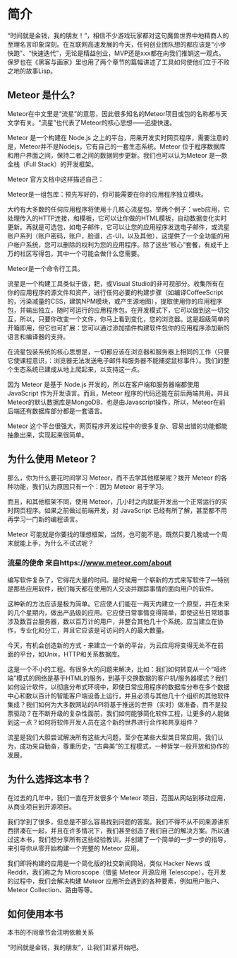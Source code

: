 # 简介

“时间就是金钱，我的朋友！”，相信不少游戏玩家都对这句魔兽世界中地精商人的至理名言印象深刻。在互联网高速发展的今天，任何创业团队想的都应该是“小步快跑”、“快速迭代”，无论是精益创业，MVP还是xxx都在向我们推销这一观点。保罗也在《黑客与画家》里也用了两个章节的篇幅讲述了工具如何使他们立于不败之地的故事Lisp。

## Meteor 是什么?

Meteor在中文里是“流星”的意思，因此很多知名的Meteor项目或包的名称都与天文学有关。“流星”也代表了Meteor的核心思想——迅捷快速。

Meteor 是一个构建在 Node.js 之上的平台，用来开发实时网页程序，需要注意的是，Meteor并不是Nodejs，它有自己的一套生态系统。Meteor 位于程序数据库和用户界面之间，保持二者之间的数据同步更新。我们也可以认为Meteor 是一款全栈（Full Stack）的开发框架。

Meteor 官方文档中这样描述自己：

Meteor是一组包库：预先写好的，你可能需要在你的应用程序独立模块。

大约有大多数的任何应用程序将使用十几核心流星包。举两个例子：web应用，它处理传入的HTTP连接，和模板，它可以让你做的HTML模板，自动数据变化实时更新。再就是可选包，如电子邮件，它可以让您的应用程序发送电子邮件，或流星账户系列（账户密码，账户，脸谱，占-UI，以及其他），这提供了一个全功能的用户帐户系统，您可以删除的权利为您的应用程序。除了这些“核心”套餐，有成千上万的社区写得包，其中一个可能会做什么您需要。

Meteor是一个命令行工具。

流星是一个构建工具类似于做，耙，或Visual Studio的非可视部分。收集所有在你的应用程序的源文件和资产，进行任何必要的构建步骤（如编译CoffeeScript的，污染减量的CSS，建筑NPM模块，或产生源地图），提取使用你的应用程序包，并输出独立，随时可运行的应用程序包。在开发模式下，它可以做到这一切交互，所以，只要你改变一个文件，你马上看到变化，您的浏览器。这是超级简单的开箱即用，但它也可扩展：您可以通过添加插件构建软件包你的应用程序添加新的语言和编译器的支持。

在流星包装系统的核心思想是，一切都应该在浏览器和服务器上相同的工作（只要它使课程意识，：浏览器无法发送电子邮件和服务器不能捕捉鼠标事件）。我们的整个生态系统已建成从地上爬起来，以支持这一点。

因为 Meteor 是基于 Node.js 开发的，所以在客户端和服务器端都使用 JavaScript 作为开发语言。而且，Meteor 程序的代码还能在前后两端共用。并且Meteor的默认数据库是MongoDB，也是由Javascript操作，所以，Meteor在前后端还有数据库部分都是一套语言。

Meteor 这个平台很强大，网页程序开发过程中的很多复杂、容易出错的功能都能抽象出来，实现起来很简单。

## 为什么使用 Meteor？

那么，你为什么要花时间学习 Meteor，而不去学其他框架呢？拨开 Meteor 的各种功能，我们认为原因只有一个：因为 Meteor 易于学习。

而且，和其他框架不同，使用 Meteor，几小时之内就能开发出一个正常运行的实时网页程序。如果之前做过前端开发，对 JavaScript 已经有所了解，甚至都不用再学习一门新的编程语言。

Meteor 可能就是你要找的理想框架，当然，也可能不是。既然只要几晚或一个周末就能上手，为什么不试试呢？



### 流星的使命 来自https://www.meteor.com/about

编写软件复杂了，它得花大量的时间。是时候用一个崭新的方式来写软件了—特别是那些应用软件，我们每天都在使用的人交谈并跟踪事情的面向用户的软件。

这种新的方法应该是极为简单。它应使人们能在一两天内建立一个原型，并在未来的几个星期内，做出产品级的应用。它应使日常事情变得简单，即使这些日常琐事涉及数百台服务器，数以百万计的用户，并整合其他几十个系统。应当建立在协作，专业化和分工，并且它应该是可访问的人的最大数量。

今天，有机会创造新的方式 - 来建立一个新的平台，为云应用将变得无处不在前面的平台，如Unix，HTTP和关系数据库。

这是一个不小的工程。有很多大的问题来解决，比如：我们如何转变从一个“哑终端”模式的网络是基于HTML的服务，到基于交换数据的客户机/服务器模式？我们如何设计软件，以彻底分布式环境中，即使日常应用程序的数据库分布在多个数据中心和数以百计的智能客户端设备上运行，并且必须与其他几十个组织的其他软件集成？我们如何为大多数网站的API将基于推送的世界（实时）做准备，而不是投票驱动？在不断升级的复杂性面前，我们如何能够简化软件工程，让更多的人能做到这一点？如何将软件开发人员在这个新的世界进行合作和共享组件？

流星是我们大胆尝试解决所有这些大问题，至少在某些大型类日常应用。我们认为，成功来自勤奋，尊重历史，“古典美”的工程模式，一种哲学一般开放和协作的发展。

## 为什么选择这本书？

在过去的几年中，我们一直在开发很多个 Meteor 项目，范围从网站到移动应用，从商业项目到开源项目。

我们学到了很多，但总是不那么容易找到问题的答案。我们不得不从不同来源讲东西拼凑在一起，并且在许多情况下，我们甚至创造了我们自己的解决方案。所以通过这本书，我们想分享所有这些经验教训，并创建了一个简单的一步一步的指导，来引导你从零开始构建一个完整的 Meteor 应用。

我们即将构建的应用是一个简化版的社交新闻网站，类似 Hacker News 或 Reddit，我们称之为 Microscope（借鉴 Meteor 开源应用 Telescope），在开发的过程中，我们会解决构建 Meteor 应用所会遇到的各种要素，例如用户账户、Meteor Collection、路由等等。

## 如何使用本书
本书的不同章节会注明依赖关系

“时间就是金钱，我的朋友”，让我们赶紧开始吧。